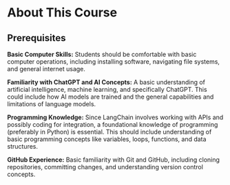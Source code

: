# About This Course

## Prerequisites

**Basic Computer Skills:** Students should be comfortable with basic computer operations, including installing software, navigating file systems, and general internet usage.

**Familiarity with ChatGPT and AI Concepts:** A basic understanding of artificial intelligence, machine learning, and specifically ChatGPT. This could include how AI models are trained and the general capabilities and limitations of language models.

**Programming Knowledge:** Since LangChain involves working with APIs and possibly coding for integration, a foundational knowledge of programming (preferably in Python) is essential. This should include understanding of basic programming concepts like variables, loops, functions, and data structures.

**GitHub Experience:** Basic familiarity with Git and GitHub, including cloning repositories, committing changes, and understanding version control concepts.